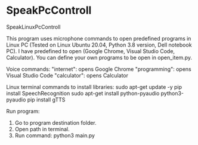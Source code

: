 # SpeakPcControll
SpeakLinuxPcControll

This program uses microphone commands to open predefined programs in Linux PC 
(Tested on Linux Ubuntu 20.04, Python 3.8 version, Dell notebook PC). 
I have predefined to open (Google Chrome, Visual Studio Code, Calculator). 
You can define your own programs to be open in open_item.py. 

Voice commands:
"internet": opens Google Chrome
"programming": opens Visual Studio Code
"calculator": opens Calculator

Linux terminal commands to install libraries:
sudo apt-get update -y
pip install SpeechRecognition
sudo apt-get install python-pyaudio python3-pyaudio
pip install gTTS

Run program:
1. Go to program destination folder.
2. Open path in terminal.
3. Run command: python3 main.py
